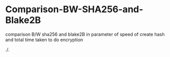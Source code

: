 # Comparison-BW-SHA256-and-Blake2B
comparison B/W sha256 and blake2B in parameter of speed of create hash and total time taken to do encryption

./.
